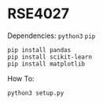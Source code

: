 # RSE4027

Dependencies:
`python3` `pip`

```
pip install pandas
pip install scikit-learn
pip install matplotlib

```

How To:
```
python3 setup.py

```
